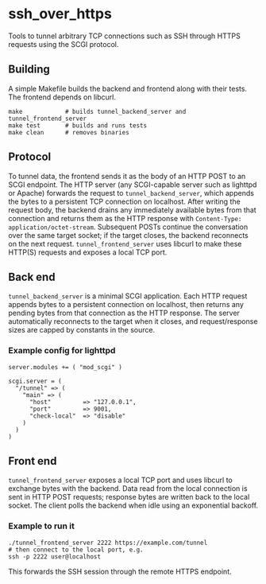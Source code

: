 # ssh_over_https

Tools to tunnel arbitrary TCP connections such as SSH through HTTPS requests using the SCGI protocol.

## Building

A simple Makefile builds the backend and frontend along with their tests. The frontend depends on libcurl.

```
make            # builds tunnel_backend_server and tunnel_frontend_server
make test       # builds and runs tests
make clean      # removes binaries
```

## Protocol

To tunnel data, the frontend sends it as the body of an HTTP POST to an SCGI endpoint. The HTTP server (any SCGI-capable server such as lighttpd or Apache) forwards the request to `tunnel_backend_server`, which appends the bytes to a persistent TCP connection on localhost. After writing the request body, the backend drains any immediately available bytes from that connection and returns them as the HTTP response with `Content-Type: application/octet-stream`. Subsequent POSTs continue the conversation over the same target socket; if the target closes, the backend reconnects on the next request. `tunnel_frontend_server` uses libcurl to make these HTTP(S) requests and exposes a local TCP port.

## Back end

`tunnel_backend_server` is a minimal SCGI application. Each HTTP request appends bytes to a persistent connection on localhost, then returns any pending bytes from that connection as the HTTP response. The server automatically reconnects to the target when it closes, and request/response sizes are capped by constants in the source.

### Example config for lighttpd

```
server.modules += ( "mod_scgi" )

scgi.server = (
  "/tunnel" => (
    "main" => (
      "host"         => "127.0.0.1",
      "port"         => 9001,
      "check-local"  => "disable"
    )
  )
)
```

## Front end

`tunnel_frontend_server` exposes a local TCP port and uses libcurl to exchange bytes with the backend. Data read from the local connection is sent in HTTP POST requests; response bytes are written back to the local socket. The client polls the backend when idle using an exponential backoff.

### Example to run it

```
./tunnel_frontend_server 2222 https://example.com/tunnel
# then connect to the local port, e.g.
ssh -p 2222 user@localhost
```

This forwards the SSH session through the remote HTTPS endpoint.
